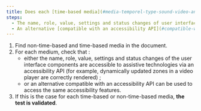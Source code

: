 ```yaml
---
title: Does each [time-based media](#media-temporel-type-sound-video-and-synchronise) and [non-time-based media](#media-non-temporel) meet one of these conditions (excluding special cases)?
steps:
  - The name, role, value, settings and status changes of user interface components are accessible to assistive technologies via an accessibility API.
  - An alternative [compatible with an accessibility API](#compatible-with-assistive-technologies) provides access to the same accessibility features.
---
```


1. Find non-time-based and time-based media in the document.
2. For each medium, check that :
   - either the name, role, value, settings and status changes of the user interface components are accessible to assistive technologies via an accessibility API (for example, dynamically updated zones in a video player are correctly rendered) ;
   - or an alternative compatible with an accessibility API can be used to access the same accessibility features.
3. If this is the case for each time-based or non-time-based media, **the test is validated**.
